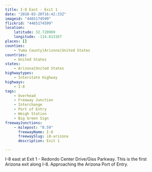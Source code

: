 ```yaml
---
title: I-8 East - Exit 1
date: "2010-03-20T16:42:33Z"
imageid: "4465174599"
flickrid: "4465174599"
location:
    latitude: 32.720969
    longitude: -114.613167
places: []
counties:
    - Yuma County|Arizona|United States
countries:
    - United States
states:
    - Arizona|United States
highwaytypes:
    - Interstate Highway
highways:
    - I-8
tags:
    - Overhead
    - Freeway Junction
    - Interchange
    - Port of Entry
    - Weigh Station
    - Big Green Sign
freewayJunctions:
    - milepost: "0.59"
      freewayName: I-8
      freewaySlug: i8-arizona
      description: Exit 1

---
```

I-8 east at Exit 1 - Redondo Center Drive/Giss Parkway.  This is the first Arizona exit along I-8.  Approaching the Arizona Port of Entry.